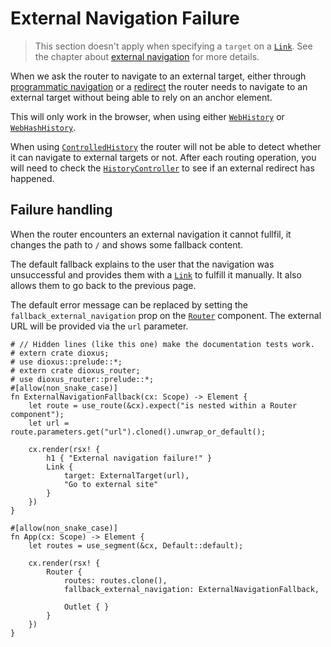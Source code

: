 # External Navigation Failure

> This section doesn't apply when specifying a `target` on a [`Link`]. See the
> chapter about [external navigation](../navigation/external.md) for more
> details.

When we ask the router to navigate to an external target, either through
[programmatic navigation](../navigation/programmatic.md) or a
[redirect](../routes/multiple-and-redirect.md#redirects) the router needs to
navigate to an external target without being able to rely on an anchor element.

This will only work in the browser, when using either [`WebHistory`] or
[`WebHashHistory`].

When using [`ControlledHistory`] the router will not be able to detect whether
it can navigate to external targets or not. After each routing operation, you
will need to check the [`HistoryController`] to see if an external redirect has
happened.

## Failure handling
When the router encounters an external navigation it cannot fullfil, it changes
the path to `/` and shows some fallback content.

The default fallback explains to the user that the navigation was unsuccessful
and provides them with a [`Link`] to fulfill it manually. It also allows them to
go back to the previous page.

The default error message can be replaced by setting the
`fallback_external_navigation` prop on the [`Router`] component. The external
URL will be provided via the `url` parameter.

```rust,no_run
# // Hidden lines (like this one) make the documentation tests work.
# extern crate dioxus;
# use dioxus::prelude::*;
# extern crate dioxus_router;
# use dioxus_router::prelude::*;
#[allow(non_snake_case)]
fn ExternalNavigationFallback(cx: Scope) -> Element {
    let route = use_route(&cx).expect("is nested within a Router component");
    let url = route.parameters.get("url").cloned().unwrap_or_default();

    cx.render(rsx! {
        h1 { "External navigation failure!" }
        Link {
            target: ExternalTarget(url),
            "Go to external site"
        }
    })
}

#[allow(non_snake_case)]
fn App(cx: Scope) -> Element {
    let routes = use_segment(&cx, Default::default);

    cx.render(rsx! {
        Router {
            routes: routes.clone(),
            fallback_external_navigation: ExternalNavigationFallback,

            Outlet { }
        }
    })
}
```

[`ControlledHistory`]: https://docs.rs/dioxus-router/latest/dioxus_router/history/struct.ControlledHistory.html
[`HistoryController`]: https://docs.rs/dioxus-router/latest/dioxus_router/history/struct.HistoryController.html
[`Link`]: https://docs.rs/dioxus-router/latest/dioxus_router/components/fn.Link.html
[`Router`]: https://docs.rs/dioxus-router/latest/dioxus_router/components/fn.Router.html
[`WebHistory`]: https://docs.rs/dioxus-router/latest/dioxus_router/history/struct.WebHistory.html
[`WebHashHistory`]: https://docs.rs/dioxus-router/latest/dioxus_router/history/struct.WebHashHistory.html
